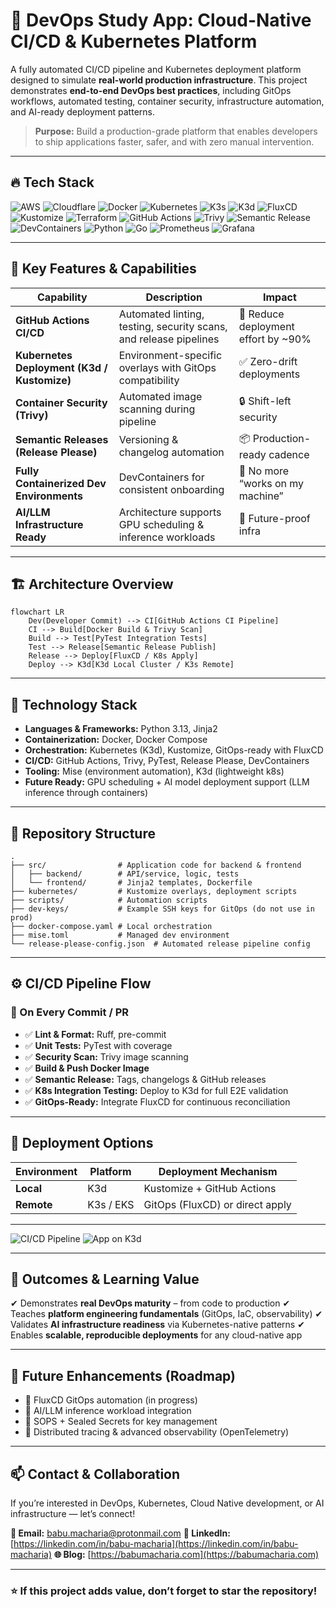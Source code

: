 


# 🚀 DevOps Study App: Cloud-Native CI/CD & Kubernetes Platform

A fully automated CI/CD pipeline and Kubernetes deployment platform designed to simulate **real-world production infrastructure**. This project demonstrates **end-to-end DevOps best practices**, including GitOps workflows, automated testing, container security, infrastructure automation, and AI-ready deployment patterns.

> **Purpose:** Build a production-grade platform that enables developers to ship applications faster, safer, and with zero manual intervention.

---

## 🔥 Tech Stack

<!-- Neon Dark Mode badges (for-the-badge style) -->
![AWS](https://img.shields.io/badge/AWS-232F3E?style=for-the-badge&logo=amazon-aws&logoColor=FF9900)
![Cloudflare](https://img.shields.io/badge/Cloudflare-F38020?style=for-the-badge&logo=cloudflare&logoColor=white)
![Docker](https://img.shields.io/badge/Docker-2496ED?style=for-the-badge&logo=docker&logoColor=white)
![Kubernetes](https://img.shields.io/badge/Kubernetes-326CE5?style=for-the-badge&logo=kubernetes&logoColor=white)
![K3s](https://img.shields.io/badge/K3s-FFC61C?style=for-the-badge&logo=rancher&logoColor=white)
![K3d](https://img.shields.io/badge/K3d-FF6A00?style=for-the-badge&logo=docker&logoColor=white)
![FluxCD](https://img.shields.io/badge/FluxCD-2C3E50?style=for-the-badge&logo=flux&logoColor=white)
![Kustomize](https://img.shields.io/badge/Kustomize-7B42BC?style=for-the-badge&logo=kubernetes&logoColor=white)
![Terraform](https://img.shields.io/badge/Terraform-844FBA?style=for-the-badge&logo=terraform&logoColor=white)
![GitHub Actions](https://img.shields.io/badge/GitHub_Actions-2088FF?style=for-the-badge&logo=githubactions&logoColor=white)
![Trivy](https://img.shields.io/badge/Trivy-1904DA?style=for-the-badge&logo=trivy&logoColor=white)
![Semantic Release](https://img.shields.io/badge/Release%20Please-8A2BE2?style=for-the-badge&logo=semanticrelease&logoColor=white)
![DevContainers](https://img.shields.io/badge/DevContainers-007ACC?style=for-the-badge&logo=visualstudiocode&logoColor=white)
![Python](https://img.shields.io/badge/Python-3776AB?style=for-the-badge&logo=python&logoColor=white)
![Go](https://img.shields.io/badge/Go-00ADD8?style=for-the-badge&logo=go&logoColor=white)
![Prometheus](https://img.shields.io/badge/Prometheus-E6522C?style=for-the-badge&logo=prometheus&logoColor=white)
![Grafana](https://img.shields.io/badge/Grafana-F46800?style=for-the-badge&logo=grafana&logoColor=white)

---

## 🔧 Key Features & Capabilities

| Capability | Description | Impact |
|-----------|-------------|--------|
| **GitHub Actions CI/CD** | Automated linting, testing, security scans, and release pipelines | 🚀 Reduce deployment effort by ~90% |
| **Kubernetes Deployment (K3d / Kustomize)** | Environment-specific overlays with GitOps compatibility | ✅ Zero-drift deployments |
| **Container Security (Trivy)** | Automated image scanning during pipeline | 🔒 Shift-left security |
| **Semantic Releases (Release Please)** | Versioning & changelog automation | 📦 Production-ready cadence |
| **Fully Containerized Dev Environments** | DevContainers for consistent onboarding | 🧪 No more “works on my machine” |
| **AI/LLM Infrastructure Ready** | Architecture supports GPU scheduling & inference workloads | 🤖 Future-proof infra |

---

## 🏗 Architecture Overview

```mermaid
flowchart LR
    Dev(Developer Commit) --> CI[GitHub Actions CI Pipeline]
    CI --> Build[Docker Build & Trivy Scan]
    Build --> Test[PyTest Integration Tests]
    Test --> Release[Semantic Release Publish]
    Release --> Deploy[FluxCD / K8s Apply]
    Deploy --> K3d[K3d Local Cluster / K3s Remote]
````

---

## 🧠 Technology Stack

* **Languages & Frameworks:** Python 3.13, Jinja2
* **Containerization:** Docker, Docker Compose
* **Orchestration:** Kubernetes (K3d), Kustomize, GitOps-ready with FluxCD
* **CI/CD:** GitHub Actions, Trivy, PyTest, Release Please, DevContainers
* **Tooling:** Mise (environment automation), K3d (lightweight k8s)
* **Future Ready:** GPU scheduling + AI model deployment support (LLM inference through containers)

---

## 📁 Repository Structure

```text
.
├── src/                # Application code for backend & frontend
│   ├── backend/        # API/service, logic, tests
│   └── frontend/       # Jinja2 templates, Dockerfile
├── kubernetes/         # Kustomize overlays, deployment scripts
├── scripts/            # Automation scripts
├── dev-keys/           # Example SSH keys for GitOps (do not use in prod)
├── docker-compose.yaml # Local orchestration
├── mise.toml           # Managed dev environment
└── release-please-config.json  # Automated release pipeline config
```

---

## ⚙️ CI/CD Pipeline Flow

### 🔄 On Every Commit / PR

* ✅ **Lint & Format:** Ruff, pre-commit
* ✅ **Unit Tests:** PyTest with coverage
* ✅ **Security Scan:** Trivy image scanning
* ✅ **Build & Push Docker Image**
* ✅ **Semantic Release:** Tags, changelogs & GitHub releases
* ✅ **K8s Integration Testing:** Deploy to K3d for full E2E validation
* ✅ **GitOps-Ready:** Integrate FluxCD for continuous reconciliation

---

## 🚀 Deployment Options

| Environment | Platform  | Deployment Mechanism            |
| ----------- | --------- | ------------------------------- |
| **Local**   | K3d       | Kustomize + GitHub Actions      |
| **Remote**  | K3s / EKS | GitOps (FluxCD) or direct apply |

---


![CI/CD Pipeline](assets/pipeline.gif)
![App on K3d](assets/app.png)

---

## 🌟 Outcomes & Learning Value

✔ Demonstrates **real DevOps maturity** – from code to production
✔ Teaches **platform engineering fundamentals** (GitOps, IaC, observability)
✔ Validates **AI infrastructure readiness** via Kubernetes-native patterns
✔ Enables **scalable, reproducible deployments** for any cloud-native app

---

## 📌 Future Enhancements (Roadmap)

* 🔄 FluxCD GitOps automation (in progress)
* 🤖 AI/LLM inference workload integration
* 🔐 SOPS + Sealed Secrets for key management
* 🔎 Distributed tracing & advanced observability (OpenTelemetry)

---


## 📫 Contact & Collaboration

If you’re interested in DevOps, Kubernetes, Cloud Native development, or AI infrastructure — let’s connect!

**📧 Email:** [babu.macharia@protonmail.com](mailto:babu.macharia@protonmail.com)
**🔗 LinkedIn:** [https://linkedin.com/in/babu-macharia](https://linkedin.com/in/babu-macharia)
**🌐 Blog:** [https://babumacharia.com](https://babumacharia.com)

---

### ⭐ If this project adds value, don’t forget to star the repository!

```


